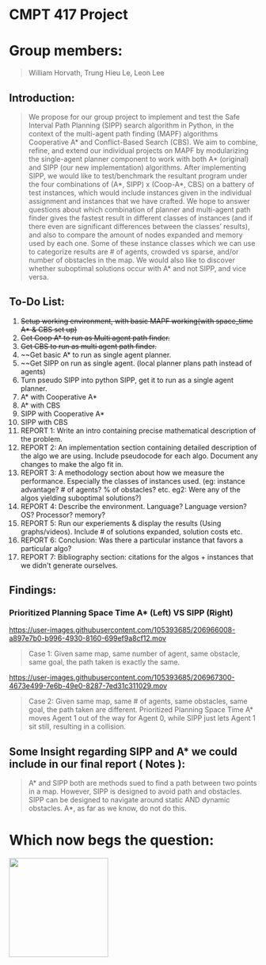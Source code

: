 # CMPT 417 Project
# Group members: 
> William Horvath, Trung Hieu Le, Leon Lee

## Introduction:
> We propose for our group project to implement and test the Safe Interval Path Planning (SIPP) search algorithm in Python, in the context of the multi-agent path finding (MAPF) algorithms Cooperative A* and Conflict-Based Search (CBS). We aim to combine, refine, and extend our individual projects on MAPF by modularizing the single-agent planner component to work with both A* (original) and SIPP (our new implementation) algorithms. After implementing SIPP, we would like to test/benchmark the resultant program under the four combinations of (A*, SIPP) x (Coop-A*, CBS) on a battery of test instances, which would include instances given in the individual assignment and instances that we have crafted.
> We hope to answer questions about which combination of planner and multi-agent path finder gives the fastest result in different classes of instances (and if there even are significant differences between the classes’ results), and also to compare the amount of nodes expanded and memory used by each one. Some of these instance classes which we can use to categorize results are # of agents, crowded vs sparse, and/or number of obstacles in the map. We would also like to discover whether suboptimal solutions occur with A* and not SIPP, and vice versa. 

## To-Do List:
1. ~~Setup working environment, with basic MAPF working(with space_time A* & CBS set up)~~
2. ~~Get Coop A* to run as Multi agent path finder.~~
3. ~~Get CBS to run as multi agent path finder.~~
4. ~~Get basic A* to run as single agent planner.
5. ~~Get SIPP on run as single agent. (local planner plans path instead of agents)
6. Turn pseudo SIPP into python SIPP, get it to run as a single agent planner.
7. A* with Cooperative A*
8. A* with CBS
9. SIPP with Cooperative A*
10. SIPP with CBS
11. REPORT 1: Write an intro containing precise mathematical description of the problem.
12. REPORT 2: An implementation section containing detailed description of the algo we are using. Include pseudocode for each algo. Document any changes to make the algo fit in.
13. REPORT 3: A methodology section about how we measure the performance. Especially the classes of instances used. (eg: instance advantage? # of agents? % of obstacles? etc. eg2: Were any of the algos yielding suboptimal solutions?)
14. REPORT 4: Describe the environment. Language? Language version? OS? Processor? memory?
15. REPORT 5: Run our experiements & display the results (Using graphs/videos). Include # of solutions expanded, solution costs etc.
16. REPORT 6: Conclusion: Was there a particular instance that favors a particular algo?
17. REPORT 7: Bibliography section: citations for the algos + instances that we didn't generate ourselves.

## Findings:
### Prioritized Planning Space Time A* (Left) VS SIPP (Right)
https://user-images.githubusercontent.com/105393685/206966008-a897e7b0-b996-4930-8160-699ef9a8cf12.mov

> Case 1: Given same map, same number of agent, same obstacle, same goal, the path taken is exactly the same.

https://user-images.githubusercontent.com/105393685/206967300-4673e499-7e6b-49e0-8287-7ed31c311029.mov

> Case 2: Given same map, same # of agents, same obstacles, same goal, the path taken are different. Prioritized Planning Space Time A* moves Agent 1 out of the way for Agent 0, while SIPP just lets Agent 1 sit still, resulting in a collision.

## Some Insight regarding SIPP and A* we could include in our final report ( Notes ):
> A* and SIPP both are methods sued to find a path between two points in a map. However, SIPP is designed to avoid path and obstacles. SIPP can be designed to navigate around static AND dynamic obstacles. A*, as far as we know, do not do this. 
# Which now begs the question:
<img src="https://user-images.githubusercontent.com/105393685/207136994-dd7f26eb-3c6f-47f3-905d-fc6e14c6bdcc.jpg" class="center" width="200"/>
